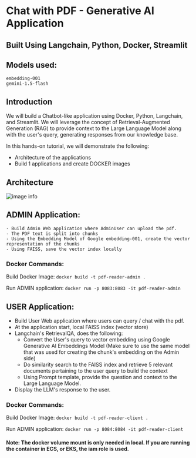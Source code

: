# Chat with PDF - Generative AI Application
## Built Using Langchain, Python, Docker, Streamlit
## Models used:
    embedding-001
    gemini-1.5-flash

## Introduction
We will build a Chatbot-like application using Docker, Python, Langchain, and Streamlit. We will leverage the concept of Retrieval-Augmented Generation (RAG) to provide context to the Large Language Model along with the user's query, generating responses from our knowledge base.

In this hands-on tutorial, we will demonstrate the following:
- Architecture of the applications
- Build 1 applications and create DOCKER images


## Architecture
![image info](./Bedrock-ChatWithPdf.png)

## ADMIN Application:
    - Build Admin Web application where AdminUser can upload the pdf.
    - The PDF text is split into chunks
    - Using the Embedding Model of Google embedding-001, create the vector representation of the chunks
    - Using FAISS, save the vector index locally

### Docker Commands:

  Build Docker Image:
  `docker build -t pdf-reader-admin .`

  Run ADMIN application:
  `docker run -p 8083:8083 -it pdf-reader-admin`



## USER Application:
  - Build User Web application where users can query / chat with the pdf.
  - At the application start, local FAISS index (vector store)
  - Langchain's RetrievalQA, does the following:
    - Convert the User's query to vector embedding using Google Generative AI Embeddings Model (Make sure to use the same model that was used for creating the chunk's embedding on the Admin side)
    - Do similarity search to the FAISS index and retrieve 5 relevant documents pertaining to the user query to build the context
    - Using Prompt template, provide the question and context to the Large Language Model.
   -  Display the LLM's response to the user.

### Docker Commands:

  Build Docker Image:
  `docker build -t pdf-reader-client .`

  Run ADMIN application:
  `docker run -p 8084:8084 -it pdf-reader-client`


#### Note: The docker volume mount is only needed in local. If you are running the container in ECS, or EKS, the iam role is used.
